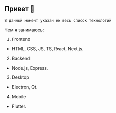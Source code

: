 ## Привет 👋
```В данный момент указан не весь список технологий```

Чем я занимаюсь:
1. Frontend
- HTML, CSS, JS, TS, React, Next.js.
2. Backend
- Node.js, Express.
3. Desktop
- Electron, Qt.  
4. Mobile
- Flutter.
